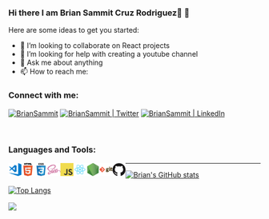 ### Hi there I am Brian Sammit Cruz Rodriguez👋 👋



Here are some ideas to get you started:

- 👯 I’m looking to collaborate on React projects
- 🤔 I’m looking for help with creating a youtube channel
- 💬 Ask me about anything
- 📫 How to reach me:<br> 


### Connect with me:

[<img align="center" alt="BrianSammit" width="22px" src="https://img.icons8.com/color/48/000000/earth-planet.png" />][website]
[<img align="center" alt="BrianSammit | Twitter" width="22px" src="https://img.icons8.com/color/48/000000/twitter--v1.png" />][twitter]
[<img align="center" alt="BrianSammit | LinkedIn" width="22px" src="https://img.icons8.com/color/48/000000/linkedin.png" />][linkedin]

<br />


### Languages and Tools:
<img align="left" alt="Visual Studio Code" width="26px" src="https://raw.githubusercontent.com/github/explore/80688e429a7d4ef2fca1e82350fe8e3517d3494d/topics/visual-studio-code/visual-studio-code.png" />
<img align="left" alt="HTML5" width="26px" src="https://raw.githubusercontent.com/github/explore/80688e429a7d4ef2fca1e82350fe8e3517d3494d/topics/html/html.png" />
<img align="left" alt="CSS3" width="26px" src="https://raw.githubusercontent.com/github/explore/80688e429a7d4ef2fca1e82350fe8e3517d3494d/topics/css/css.png" />
<img align="left" alt="Sass" width="26px" src="https://raw.githubusercontent.com/github/explore/80688e429a7d4ef2fca1e82350fe8e3517d3494d/topics/sass/sass.png" />
<img align="left" alt="JavaScript" width="26px" src="https://raw.githubusercontent.com/github/explore/80688e429a7d4ef2fca1e82350fe8e3517d3494d/topics/javascript/javascript.png" />
<img align="left" alt="React" width="26px" src="https://raw.githubusercontent.com/github/explore/80688e429a7d4ef2fca1e82350fe8e3517d3494d/topics/react/react.png" />
<img align="left" alt="Node.js" width="26px" src="https://raw.githubusercontent.com/github/explore/80688e429a7d4ef2fca1e82350fe8e3517d3494d/topics/nodejs/nodejs.png" />
<img align="left" alt="Git" width="26px" src="https://raw.githubusercontent.com/github/explore/80688e429a7d4ef2fca1e82350fe8e3517d3494d/topics/git/git.png" />
<img align="left" alt="GitHub" width="26px" src="https://raw.githubusercontent.com/github/explore/78df643247d429f6cc873026c0622819ad797942/topics/github/github.png" />

---

[![Brian's GitHub stats]()]()

[![Top Langs](https://github-readme-stats.vercel.app/api/top-langs/?username=briansammit&layout=compact)](https://github.com/briansammit/github-readme-stats)

<a href="https://github.com/briansammit/github-readme-stats">
  <img align="center" src="https://github-readme-stats.vercel.app/api?username=briansammit&show_icons=true&theme=midnight-purple" />
</a>

[website]: https://briansammit.github.io/
[twitter]: https://twitter.com/CruzSammit
[linkedin]: https://www.linkedin.com/in/brian-sammit-cruz/




